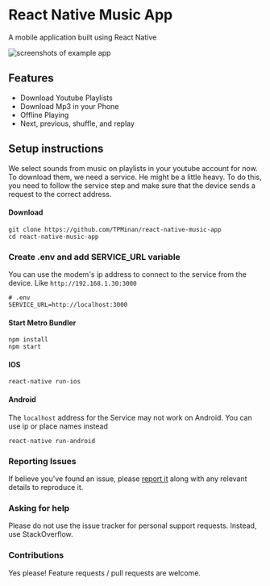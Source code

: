# React Native Music App

A mobile application built using React Native

![screenshots of example app](https://raw.githubusercontent.com/TPMinan/react-native-music-app/master/images/screenshot.png)

## Features

- Download Youtube Playlists
- Download Mp3 in your Phone
- Offline Playing
- Next, previous, shuffle, and replay

## Setup instructions
We select sounds from music on playlists in your youtube account for now. To download them, we need a service. He might be a little heavy. To do this, you need to follow the service step and make sure that the device sends a request to the correct address.

#### Download
```console
git clone https://github.com/TPMinan/react-native-music-app
cd react-native-music-app
```

### Create .env and add SERVICE_URL variable
You can use the modem's ip address to connect to the service from the device. Like `http://192.168.1.30:3000`
```console
# .env
SERVICE_URL=http://localhost:3000
```

#### Start Metro Bundler
```console
npm install
npm start
```

#### IOS
```console
react-native run-ios
```

#### Android
The `localhost` address for the Service may not work on Android. You can use ip or place names instead

```console
react-native run-android
```


### Reporting Issues
If believe you've found an issue, please [report it](https://github.com/TPMinan/react-native-music-app/issues) along with any relevant details to reproduce it.

### Asking for help 
Please do not use the issue tracker for personal support requests. Instead, use StackOverflow.

### Contributions 
Yes please! Feature requests / pull requests are welcome.
